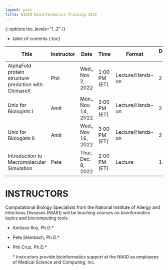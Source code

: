 ```yaml
---
layout: post
title: NIAID Bioinformatics Training 2022
---
```

{::options toc_levels="1..2" /}

* table of contents
{:toc}

| Title                                                | Instructor | Date                | Time         | Format           | Duration (hr) | Zoom Registration Link                                                       |
| ---------------------------------------------------- | ---------- | ------------------- | ------------ | ---------------- | ------------- | ---------------------------------------------------------------------------- |
| AlphaFold protein structure prediction with ChimareX | Phil       | Wed., Nov 2, 2022   | 1:00 PM (ET) | Lecture/Hands-on | 2             | https://nih.zoomgov.com/meeting/register/vJItceuppz8pH4sO6eQ9U222jkmniCLjJ3s |
| Unix for Biologists I                                | Amit       | Mon., Nov. 14, 2022 | 3:00 PM (ET) | Lecture/Hands-on | 2             | https://nih.zoomgov.com/meeting/register/vJItc-urqzorGVfitNyLCJJJIbAa2HgIt-o |
| Unix for Biologists II                               | Amit       | Wed., Nov 16, 2022  | 3:00 PM (ET) | Lecture/Hands-on | 2             | https://nih.zoomgov.com/meeting/register/vJItc-urqzorGVfitNyLCJJJIbAa2HgIt-o |
| Introduction to Macromolecular Simulation            | Pete       | Thur, Dec. 8, 2022  | 2:00 PM (ET) | Lecture          | 1.5           | https://nih.zoomgov.com/meeting/register/vJItf-qtpz4iE1zzSOb9r5Ov5lpkaonB4KA |

# INSTRUCTORS
Computational Biology Specialists from the National Institute of Allergy and Infectious Diseases (NIAID) will be teaching courses on bioinformatics topics and biocomputing tools.

- Amitava Roy, Ph.D.\*
- Pete Steinbach, Ph.D.\*
- Phil Cruz, Ph.D.\*

	\* Instructors provide bioinformatics support at the NIAID as employees of Medical Science and Computing, Inc.
